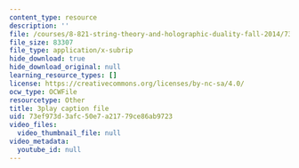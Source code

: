```yaml
---
content_type: resource
description: ''
file: /courses/8-821-string-theory-and-holographic-duality-fall-2014/73ef973d3afc50e7a21779ce86ab9723_raP-0nqnF_A.vtt
file_size: 83307
file_type: application/x-subrip
hide_download: true
hide_download_original: null
learning_resource_types: []
license: https://creativecommons.org/licenses/by-nc-sa/4.0/
ocw_type: OCWFile
resourcetype: Other
title: 3play caption file
uid: 73ef973d-3afc-50e7-a217-79ce86ab9723
video_files:
  video_thumbnail_file: null
video_metadata:
  youtube_id: null
---
```

